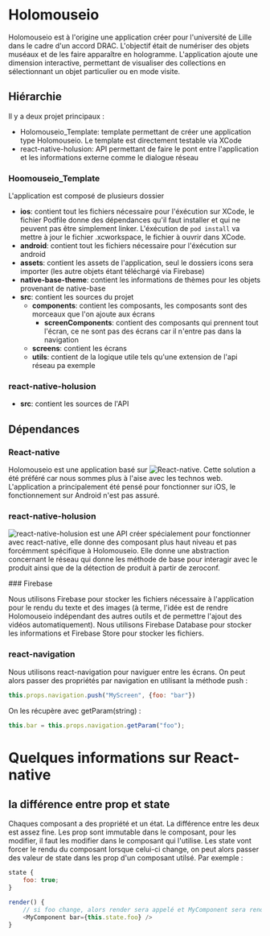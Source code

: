 # Holomouseio

Holomouseio est à l'origine une application créer pour l'université de Lille dans le cadre d'un accord DRAC. L'objectif était de numériser des objets muséaux et de les faire apparaître en hologramme. L'application ajoute une dimension interactive, permettant de visualiser des collections en sélectionnant un objet particulier ou en mode visite.

## Hiérarchie

Il y a deux projet principaux :

- Holomouseio_Template: template permettant de créer une application type Holomouseio. Le template est directement testable via XCode
- react-native-holusion: API permettant de faire le pont entre l'application et les informations externe comme le dialogue réseau

### Hoomouseio_Template

L'application est composé de plusieurs dossier

- **ios**: contient tout les fichiers nécessaire pour l'éxécution sur XCode, le fichier Podfile donne des dépendances qu'il faut installer et qui ne peuvent pas être simplement linker. L'éxécution de `pod install` va mettre à jour le fichier <nom-projet>.xcworkspace, le fichier à ouvrir dans XCode. 
- **android**: contient tout les fichiers nécessaire pour l'éxécution sur android
- **assets**: contient les assets de l'application, seul le dossiers icons sera importer (les autre objets étant téléchargé via Firebase)
- **native-base-theme**: contient les informations de thèmes pour les objets provenant de native-base
- **src**: contient les sources du projet
  - **components**: contient les composants, les composants sont des morceaux que l'on ajoute aux écrans
    - **screenComponents**: contient des composants qui prennent tout l'écran, ce ne sont pas des écrans car il n'entre pas dans la navigation 
  - **screens**: contient les écrans
  - **utils**: contient de la logique utile tels qu'une extension de l'api réseau pa exemple

### react-native-holusion

- **src**: contient les sources de l'API

## Dépendances

### React-native

Holomouseio est une application basé sur ![React-native](https://facebook.github.io/react-native/). Cette solution a été préféré car nous sommes plus à l'aise avec les technos web. L'application a principalement été pensé pour fonctionner sur iOS, le fonctionnement sur Android n'est pas assuré.

### react-native-holusion

![react-native-holusion](https://www.npmjs.com/package/@holusion/react-native-holusion) est une API créer spécialement pour fonctionner avec react-native, elle donne des composant plus haut niveau et pas forcémment spécifique à Holomouseio. Elle donne une abstraction concernant le réseau qui donne les méthode de base pour interagir avec le produit ainsi que de la détection de produit à partir de zeroconf.

### Firebase

Nous utilisons Firebase pour stocker les fichiers nécessaire à l'application pour le rendu du texte et des images (à terme, l'idée est de rendre Holomouseio indépendant des autres outils et de permettre l'ajout des vidéos automatiquement). Nous utilisons Firebase Database pour stocker les informations et Firebase Store pour stocker les fichiers.

### react-navigation

Nous utilisons react-navigation pour naviguer entre les écrans. On peut alors passer des propriétés par navigation en utilisant la méthode push :

```javascript
this.props.navigation.push("MyScreen", {foo: "bar"})
```

On les récupère avec getParam(string) :

```javascript
this.bar = this.props.navigation.getParam("foo");
```

# Quelques informations sur React-native

## la différence entre prop et state

Chaques composant a des propriété et un état. La différence entre les deux est assez fine. Les prop sont immutable dans le composant, pour les modifier, il faut les modifier dans le composant qui l'utilise. Les state vont forcer le rendu du composant lorsque celui-ci change, on peut alors passer des valeur de state dans les prop d'un composant utilsé. Par exemple :

```javascript
state {
    foo: true;
}

render() {
    // si foo change, alors render sera appelé et MyComponent sera rendu à nouveau et la prop bar aura la valeur de foo
    <MyComponent bar={this.state.foo} />
}
```